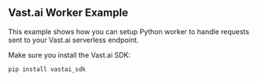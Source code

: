 Vast.ai Worker Example
---
This example shows how you can setup Python worker to handle requests sent to your Vast.ai serverless endpoint.

Make sure you install the Vast.ai SDK:
```
pip install vastai_sdk
```

